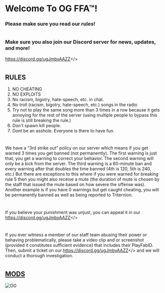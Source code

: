# **Welcome To OG FFA™!**
### **Please make sure you read our rules!**
#  
### **Make sure you also join our Discord server for news, updates, and more!**
<a id="The Official OG Duelyard™ Discord Server">https://discord.gg/ugJmbyAAZZ</>
#  
## **RULES**
1. NO CHEATING
2. NO EXPLOITS
3. No racism, bigotry, hate-speech, etc. in chat.
4. No troll (racism, bigotry, hate-speech, etc.) songs in the radio
5. Try not to play the same song more than 3 times in a row because it gets annoying for the rest of the server (using multiple people to bypass this rule is still breaking the rule.)
6. Don't spawn kill people.
7. Dont be an asshole. Everyone is there to have fun.
#  
We have a “3rd strike out” policy on our server which means if you get warned 3 times you get banned (not permanently). The first warning is just that, you get a warning to correct your behavior. The second warning will only be a kick from the server. The third warning is a 60-minute ban and every warning after that doubles the time banned (4th is 120, 5th is 240, etc.) But there are exceptions to this where if you were warned for breaking rule 5 then you might also receive a mute (the duration of mute is chosen by the staff that issued the mute based on how severe the offense was). Another example is if you have 0 warnings but get caught cheating, you will be permanently banned as well as being reported to Triternion.
#  
If you believe your punishment was unjust, you can appeal it in our <a id="Discord server.">https://discord.gg/ugJmbyAAZZ</>
#  
If you ever witness a member of our staff team abusing their power or behaving problematically, please take a video clip and or screenshot (provided it constitutes sufficient evidence) that includes their PlayFabID. Then, submit a ticket on our <a id="Discord server,">https://discord.gg/ugJmbyAAZZ</> and we will conduct a thorough investigation.
#  
## [**MODS**](https://pastebin.com/1mquFKtf)
![OG](https://roweflay.xyz/assets/og.png)
